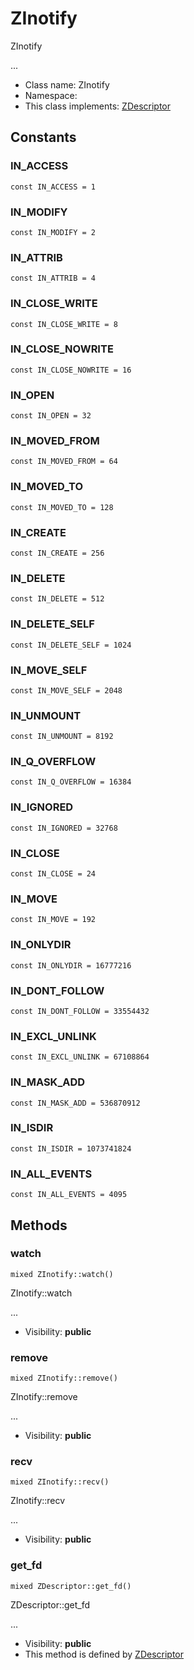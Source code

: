 ZInotify
===============

ZInotify

...


* Class name: ZInotify
* Namespace: 
* This class implements: [ZDescriptor](ZDescriptor.md)


Constants
----------


### IN_ACCESS

    const IN_ACCESS = 1





### IN_MODIFY

    const IN_MODIFY = 2





### IN_ATTRIB

    const IN_ATTRIB = 4





### IN_CLOSE_WRITE

    const IN_CLOSE_WRITE = 8





### IN_CLOSE_NOWRITE

    const IN_CLOSE_NOWRITE = 16





### IN_OPEN

    const IN_OPEN = 32





### IN_MOVED_FROM

    const IN_MOVED_FROM = 64





### IN_MOVED_TO

    const IN_MOVED_TO = 128





### IN_CREATE

    const IN_CREATE = 256





### IN_DELETE

    const IN_DELETE = 512





### IN_DELETE_SELF

    const IN_DELETE_SELF = 1024





### IN_MOVE_SELF

    const IN_MOVE_SELF = 2048





### IN_UNMOUNT

    const IN_UNMOUNT = 8192





### IN_Q_OVERFLOW

    const IN_Q_OVERFLOW = 16384





### IN_IGNORED

    const IN_IGNORED = 32768





### IN_CLOSE

    const IN_CLOSE = 24





### IN_MOVE

    const IN_MOVE = 192





### IN_ONLYDIR

    const IN_ONLYDIR = 16777216





### IN_DONT_FOLLOW

    const IN_DONT_FOLLOW = 33554432





### IN_EXCL_UNLINK

    const IN_EXCL_UNLINK = 67108864





### IN_MASK_ADD

    const IN_MASK_ADD = 536870912





### IN_ISDIR

    const IN_ISDIR = 1073741824





### IN_ALL_EVENTS

    const IN_ALL_EVENTS = 4095







Methods
-------


### watch

    mixed ZInotify::watch()

ZInotify::watch

...

* Visibility: **public**




### remove

    mixed ZInotify::remove()

ZInotify::remove

...

* Visibility: **public**




### recv

    mixed ZInotify::recv()

ZInotify::recv

...

* Visibility: **public**




### get_fd

    mixed ZDescriptor::get_fd()

ZDescriptor::get_fd

...

* Visibility: **public**
* This method is defined by [ZDescriptor](ZDescriptor.md)



